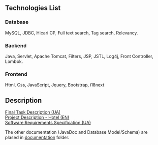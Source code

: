 ## Technologies List
### Database
MySQL, JDBC, Hicari CP, Full text search, Tag search, Relevancy.
### Backend
Java, Servlet, Apache Tomcat, Filters, JSP, JSTL,
Log4j, Front Controller, Lombok.
### Frontend
Html, Css, JavaScript, Jquery, Bootstrap, i18next
## Description
[Final Task Description (UA)](documentation/Final%20Task%20Description%20UA.pdf)
<br/>[Project Description - Hotel (EN)](documentation/Project%20Description%20-%20Hotel.docx)
<br/>[Software Requirements Specification (UA)](documentation/Software%20Requirements%20Specification%20UA.doc)

The other documentation (JavaDoc and Database Model/Schema) are plased in [documentation](documentation) folder.
    